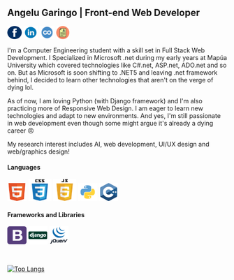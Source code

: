 ## Angelu Garingo | Front-end Web Developer


<a href="https://web.facebook.com/boredpenguinn/" target="_blank"><img src="https://raw.githubusercontent.com/algaringo/algaringo/master/icon/fb.png" width="33" height="30" alt="FB"/></a> 
<a href="https://www.linkedin.com/in/algaringo/" target="_blank"><img src="https://raw.githubusercontent.com/algaringo/algaringo/master/icon/in.png" width="33" height="30" alt="in"/></a> 
<a href="https://www.coursera.org/user/ffe7d286618a6f9c8ce4fe9d7c8a4160" target="_blank"><img src="https://raw.githubusercontent.com/algaringo/algaringo/master/icon/coursera.png" width="34" height="30" alt="coursera"/></a> 
<a href="https://raw.githubusercontent.com/algaringo/algaringo/master/icon/resume.md" target="_blank"><img src="https://raw.githubusercontent.com/algaringo/algaringo/master/icon/resume.png" width="30" height="30" alt="CV"/></a>


I'm a Computer Engineering student with a skill set in Full Stack Web Development. I Specialized in Microsoft .net during my early years at Mapúa University which covered technologies like C#.net, ASP.net, ADO.net and so on. But as Microsoft is soon shifting to .NET5 and leaving .net framework behind, I decided to learn other technologies that aren't on the verge of dying lol. 

As of now, I am loving Python (with Django framework) and I'm also practicing more of Responsive Web Design. I am eager to learn new technologies and adapt to new environments. And yes, I'm still passionate in web development even though some might argue it's already a dying career :angry: 

My research interest includes AI, web development, UI/UX design and web/graphics design!

#### Languages
<p>
<img src="https://raw.githubusercontent.com/algaringo/algaringo/master/icon/html.png" width="44" height="41" alt="HTML"/>
<img src="https://raw.githubusercontent.com/algaringo/algaringo/master/icon/css3.png" width="53" height="50" alt="CSS"/>
<img src="https://raw.githubusercontent.com/algaringo/algaringo/master/icon/javascript.png" width="53" height="50" alt="Javascript"/>
<img src="https://raw.githubusercontent.com/algaringo/algaringo/master/icon/python.png" width="44" height="41" alt="Python"/>
<img src="https://raw.githubusercontent.com/algaringo/algaringo/master/icon/c.png" width="44" height="41" alt="Cpp"/>
</p>

#### Frameworks and Libraries
<p>
<img src="https://raw.githubusercontent.com/algaringo/algaringo/master/icon/bootstrap.png" width="44" height="41" alt="Bootstrap"/>
<img src="https://raw.githubusercontent.com/algaringo/algaringo/master/icon/django.png" width="44" height="41" alt="Django"/>
<img src="https://raw.githubusercontent.com/algaringo/algaringo/master/icon/jquery.png" width="44" height="41" alt="JQuery"/>
</p>
<br />

[![Top Langs](https://github-readme-stats.vercel.app/api/top-langs/?username=algaringo&layout=compact)](https://github.com/anuraghazra/github-readme-stats)
